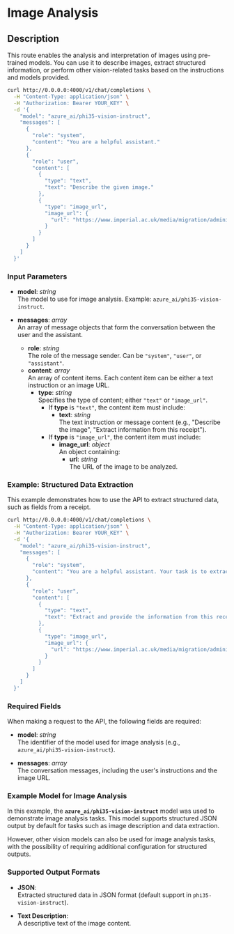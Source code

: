 
# Image Analysis

## Description

This route enables the analysis and interpretation of images using pre-trained models. You can use it to describe images, extract structured information, or perform other vision-related tasks based on the instructions and models provided.

```bash
curl http://0.0.0.0:4000/v1/chat/completions \
  -H "Content-Type: application/json" \
  -H "Authorization: Bearer YOUR_KEY" \
  -d '{
    "model": "azure_ai/phi35-vision-instruct",
    "messages": [
      {
        "role": "system",
        "content": "You are a helpful assistant."
      },
      {
        "role": "user",
        "content": [
          {
            "type": "text",
            "text": "Describe the given image."
          },
          {
            "type": "image_url",
            "image_url": {
              "url": "https://www.imperial.ac.uk/media/migration/administration-and-support-services/03--tojpeg_1487001148545_x2.jpg"
            }
          }
        ]
      }
    ]
  }'
```

### Input Parameters

- **model**: _string_  
    The model to use for image analysis. Example: `azure_ai/phi35-vision-instruct`.
    
- **messages**: _array_  
    An array of message objects that form the conversation between the user and the assistant.
    - **role**: _string_  
        The role of the message sender. Can be `"system"`, `"user"`, or `"assistant"`.
    - **content**: _array_  
        An array of content items. Each content item can be either a text instruction or an image URL.
        - **type**: _string_  
            Specifies the type of content; either `"text"` or `"image_url"`.
            - If **type** is `"text"`, the content item must include:
                - **text**: _string_  
                    The text instruction or message content (e.g., "Describe the image", "Extract information from this receipt").
            - If **type** is `"image_url"`, the content item must include:
                - **image_url**: _object_  
                    An object containing:
                    - **url**: _string_  
                        The URL of the image to be analyzed.

### Example: Structured Data Extraction

This example demonstrates how to use the API to extract structured data, such as fields from a receipt.


```bash
curl http://0.0.0.0:4000/v1/chat/completions \
  -H "Content-Type: application/json" \
  -H "Authorization: Bearer YOUR_KEY" \
  -d '{
    "model": "azure_ai/phi35-vision-instruct",
    "messages": [
      {
        "role": "system",
        "content": "You are a helpful assistant. Your task is to extract data from payment receipts in JSON format following the schema: {\"date\": \"receipt date\", \"transaction\": \"transaction number\", \"location\": \"transaction location\", \"amount\": \"transaction amount\"}."
      },
      {
        "role": "user",
        "content": [
          {
            "type": "text",
            "text": "Extract and provide the information from this receipt in JSON format."
          },
          {
            "type": "image_url",
            "image_url": {
              "url": "https://www.imperial.ac.uk/media/migration/administration-and-support-services/03--tojpeg_1487001148545_x2.jpg"
            }
          }
        ]
      }
    ]
  }'
```

### Required Fields

When making a request to the API, the following fields are required:

- **model**: _string_  
    The identifier of the model used for image analysis (e.g., `azure_ai/phi35-vision-instruct`).
    
- **messages**: _array_  
    The conversation messages, including the user's instructions and the image URL.
    
### Example Model for Image Analysis

In this example, the **`azure_ai/phi35-vision-instruct`** model was used to demonstrate image analysis tasks. This model supports structured JSON output by default for tasks such as image description and data extraction.

However, other vision models can also be used for image analysis tasks, with the possibility of requiring additional configuration for structured outputs.

### Supported Output Formats

- **JSON**:  
    Extracted structured data in JSON format (default support in `phi35-vision-instruct`).
    
- **Text Description**:  
    A descriptive text of the image content.
